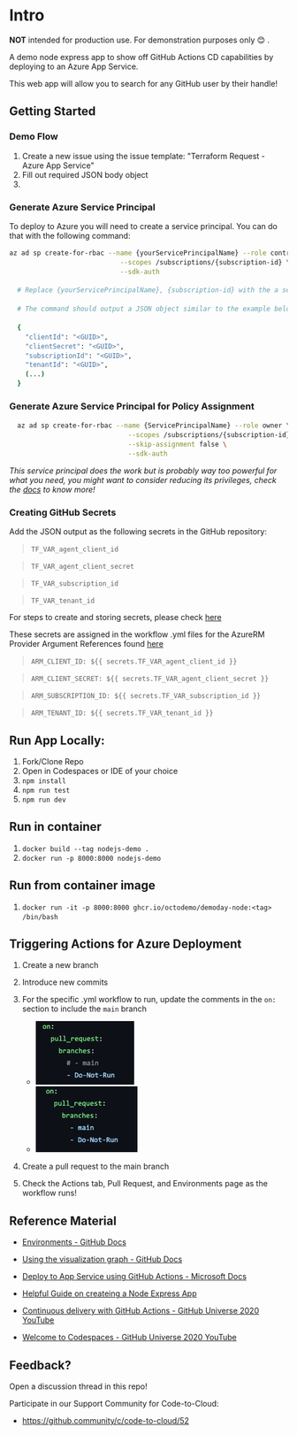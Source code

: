 # Intro

**NOT** intended for production use. For demonstration purposes only 😊 .

A demo node express app to show off GitHub Actions CD capabilities by deploying to an Azure App Service.

This web app will allow you to search for any GitHub user by their handle!

## Getting Started

### Demo Flow
1. Create a new issue using the issue template: "Terraform Request - Azure App Service"
2. Fill out required JSON body object
3. 

### Generate Azure Service Principal
To deploy to Azure you will need to create a service principal. You can do that with the following command:

```sh
az ad sp create-for-rbac --name {yourServicePrincipalName} --role contributor \
                            --scopes /subscriptions/{subscription-id} \
                            --sdk-auth

  # Replace {yourServicePrincipalName}, {subscription-id} with the a service principal name and subscription id.

  # The command should output a JSON object similar to the example below

  {
    "clientId": "<GUID>",
    "clientSecret": "<GUID>",
    "subscriptionId": "<GUID>",
    "tenantId": "<GUID>",
    (...)
  }
```

### Generate Azure Service Principal for Policy Assignment

```sh
  az ad sp create-for-rbac --name {ServicePrincipalName} --role owner \
                              --scopes /subscriptions/{subscription-id} \
                              --skip-assignment false \
                              --sdk-auth
 ```

 *This service principal does the work but is probably way too powerful for what you need, you might want to consider reducing its privileges, check the [docs](https://docs.microsoft.com/en-us/cli/azure/create-an-azure-service-principal-azure-cli?view=azure-cli-latest) to know more!*
  
### Creating GitHub Secrets
Add the JSON output as the following secrets in the GitHub repository:

> `TF_VAR_agent_client_id` 

> `TF_VAR_agent_client_secret` 

> `TF_VAR_subscription_id` 

> `TF_VAR_tenant_id` 

For steps to create and storing secrets, please check [here](https://docs.github.com/en/actions/configuring-and-managing-workflows/creating-and-storing-encrypted-secrets)

These secrets are assigned in the workflow .yml files for the AzureRM Provider Argument References found [here](https://registry.terraform.io/providers/hashicorp/azurerm/latest/docs#argument-reference)

> `ARM_CLIENT_ID: ${{ secrets.TF_VAR_agent_client_id }}`

> `ARM_CLIENT_SECRET: ${{ secrets.TF_VAR_agent_client_secret }}`

> `ARM_SUBSCRIPTION_ID: ${{ secrets.TF_VAR_subscription_id }}`

> `ARM_TENANT_ID: ${{ secrets.TF_VAR_tenant_id }}`

## Run App Locally:

1. Fork/Clone Repo
2. Open in Codespaces or IDE of your choice
3. `npm install`
4. `npm run test`
5. `npm run dev`

## Run in container

1. `docker build --tag nodejs-demo .`
2. `docker run -p 8000:8000 nodejs-demo`

## Run from container image
1. `docker run -it -p 8000:8000 ghcr.io/octodemo/demoday-node:<tag> /bin/bash`

## Triggering Actions for Azure Deployment

1. Create a new branch
2. Introduce new commits
3. For the specific .yml workflow to run, update the comments in the `on:` section to include the `main` branch

   - ![main-branch](.github/img/workflow_on_main.png)
   - ![main-branch-comment](.github/img/workflow_on_main_included.png)

4. Create a pull request to the main branch
5. Check the Actions tab, Pull Request, and Environments page as the workflow runs!

## Reference Material

- [Environments - GitHub Docs](https://docs.github.com/en/free-pro-team@latest/actions/reference/environments)

- [Using the visualization graph - GitHub Docs](https://docs.github.com/en/free-pro-team@latest/actions/managing-workflow-runs/using-the-visualization-graph)

- [Deploy to App Service using GitHub Actions - Microsoft Docs](https://docs.microsoft.com/en-us/azure/app-service/deploy-github-actions?tabs=applevel)

- [Helpful Guide on createing a Node Express App](https://auth0.com/blog/create-a-simple-and-stylish-node-express-app/)

- [Continuous delivery with GitHub Actions - GitHub Universe 2020 YouTube](https://www.youtube.com/watch?v=36hY0-O4STg&t=10s&ab_channel=GitHub)

- [Welcome to Codespaces - GitHub Universe 2020 YouTube](https://www.youtube.com/watch?v=j5VQ8OlwbqI&ab_channel=GitHub)

## Feedback?

Open a discussion thread in this repo!

Participate in our Support Community for Code-to-Cloud:

- https://github.community/c/code-to-cloud/52
